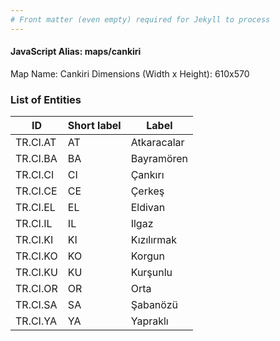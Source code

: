 ```yaml
---
# Front matter (even empty) required for Jekyll to process
---
```


#### JavaScript Alias: maps/cankiri

Map Name: Cankiri
Dimensions (Width x Height): 610x570





### List of Entities

ID | Short label | Label
---|---|---|
TR.CI.AT | AT | Atkaracalar
TR.CI.BA | BA | Bayramören
TR.CI.CI | CI | Çankırı
TR.CI.CE | CE | Çerkeş		
TR.CI.EL | EL | Eldivan
TR.CI.IL | IL | Ilgaz
TR.CI.KI | KI | Kızılırmak
TR.CI.KO | KO | Korgun		
TR.CI.KU | KU | Kurşunlu
TR.CI.OR | OR | Orta
TR.CI.SA | SA | Şabanözü
TR.CI.YA | YA | Yapraklı